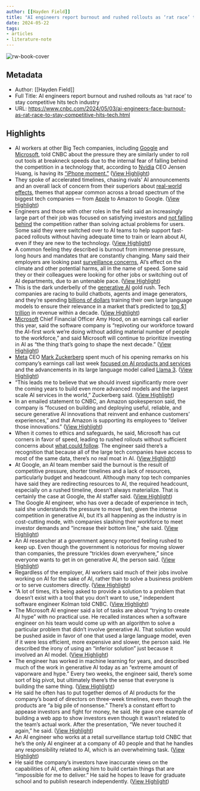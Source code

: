 ```yaml
---
author: [[Hayden Field]]
title: "AI engineers report burnout and rushed rollouts as ‘rat race’ to stay competitive hits tech industry"
date: 2024-05-22
tags: 
- articles
- literature-note
---
```

![rw-book-cover](https://image.cnbcfm.com/api/v1/image/107250892-1685971223494-gettyimages-1258377934-AFP_33GU4HE.jpeg?v=1714676772&w=1920&h=1080)

## Metadata
- Author: [[Hayden Field]]
- Full Title: AI engineers report burnout and rushed rollouts as ‘rat race’ to stay competitive hits tech industry
- URL: https://www.cnbc.com/2024/05/03/ai-engineers-face-burnout-as-rat-race-to-stay-competitive-hits-tech.html

## Highlights
- AI workers at other Big Tech companies, including [Google](https://www.cnbc.com/quotes/GOOGL/) and [Microsoft](https://www.cnbc.com/quotes/MSFT/), told CNBC about the pressure they are similarly under to roll out tools at breakneck speeds due to the internal fear of falling behind the competition in a technology that, according to [Nvidia](https://www.cnbc.com/quotes/NVDA/) CEO Jensen Huang, is having its [“iPhone moment.”](https://www.cnbc.com/2023/05/25/nvidia-iphone-moment-in-ai-signals-tons-of-future-growth-new-price-target.html) ([View Highlight](https://read.readwise.io/read/01hyeavkw2vyeajn7rrq0g1kak))
- They spoke of accelerated timelines, chasing rivals’ AI announcements and an overall lack of concern from their superiors about [real-world effects](https://www.cnbc.com/2023/12/06/a-deep-misunderstanding-about-ai-is-a-big-risk-to-workers-biden-labor-secretary.html), themes that appear common across a broad spectrum of the biggest tech companies — from [Apple](https://www.cnbc.com/quotes/AAPL/) to Amazon to Google. ([View Highlight](https://read.readwise.io/read/01hyeavzqvavt1jqhma2pjxg15))
- Engineers and those with other roles in the field said an increasingly large part of their job was focused on satisfying investors and [not falling behind](https://www.cnbc.com/2024/03/30/fomo-drives-tech-heavyweights-to-invest-billions-in-generative-ai-.html) the competition rather than solving actual problems for users. Some said they were switched over to AI teams to help support fast-paced rollouts without having adequate time to train or learn about AI, even if they are new to the technology. ([View Highlight](https://read.readwise.io/read/01hyeaw8h13szse167xsnx457v))
- A common feeling they described is burnout from immense pressure, long hours and mandates that are constantly changing. Many said their employers are looking past [surveillance concerns](https://www.cnbc.com/2024/02/09/ai-might-be-reading-your-slack-teams-messages-using-tech-from-aware.html), AI’s effect on the climate and other potential harms, all in the name of speed. Some said they or their colleagues were looking for other jobs or switching out of AI departments, due to an untenable pace. ([View Highlight](https://read.readwise.io/read/01hyeawdzsyq0q9bayvf4rk89g))
- This is the dark underbelly of the [generative AI](https://www.cnbc.com/ai-artificial-intelligence/) gold rush. Tech companies are racing to build chatbots, agents and image generators, and they’re spending [billions of dollars](https://www.cnbc.com/2024/01/18/mark-zuckerberg-indicates-meta-is-spending-billions-on-nvidia-ai-chips.html) training their own large language models to ensure their relevance in a market that’s predicted to [top $1 trillion](https://www.bloomberg.com/professional/insights/data/generative-ai-races-toward-1-3-trillion-in-revenue-by-2032/#:~:text=Generative%20AI%20is%20poised%20to,our%20proprietary%20market%2Dsizing%20model.) in revenue within a decade. ([View Highlight](https://read.readwise.io/read/01hyeawt7bh09zjm4n4vg1b6yw))
- [Microsoft](https://www.cnbc.com/quotes/MSFT/) Chief Financial Officer Amy Hood, on an earnings call earlier this year, said the software company is “repivoting our workforce toward the AI-first work we’re doing without adding material number of people to the workforce,” and said Microsoft will continue to prioritize investing in AI as “the thing that’s going to shape the next decade.” ([View Highlight](https://read.readwise.io/read/01hyeaxepetq8yxrn84j7v1s4h))
- [Meta](https://www.cnbc.com/quotes/META/) CEO [Mark Zuckerberg](https://www.cnbc.com/mark-zuckerberg/) spent much of his opening remarks on his company’s earnings call last week [focused on AI products and services](https://www.cnbc.com/2024/04/24/meta-loses-200-billion-in-value-zuckerberg-focuses-on-ai-metaverse.html) and the advancements in its large language model called [Llama 3](https://www.cnbc.com/2023/10/16/metas-open-source-approach-to-ai-puzzles-wall-street-techies-love-it.html). ([View Highlight](https://read.readwise.io/read/01hyeaxkf50b5ypmb5e5t8nb8n))
- “This leads me to believe that we should invest significantly more over the coming years to build even more advanced models and the largest scale AI services in the world,” Zuckerberg said. ([View Highlight](https://read.readwise.io/read/01hyeaxr5jhm90mmwa3dwv6vc0))
- In an emailed statement to CNBC, an Amazon spokesperson said, the company is “focused on building and deploying useful, reliable, and secure generative AI innovations that reinvent and enhance customers’ experiences,” and that Amazon is supporting its employees to “deliver those innovations.” ([View Highlight](https://read.readwise.io/read/01hyeayav9vh7zsxypjz9hmf8f))
- When it comes to ethics and safeguards, he said, Microsoft has cut corners in favor of speed, leading to rushed rollouts without sufficient concerns about [what could follow](https://www.cnbc.com/2023/06/23/ai-has-a-discrimination-problem-in-banking-that-can-be-devastating.html). The engineer said there’s a recognition that because all of the large tech companies have access to most of the same data, there’s no real moat in AI. ([View Highlight](https://read.readwise.io/read/01hyeazdv87ekyjzksnkcm1zcr))
- At Google, an AI team member said the burnout is the result of competitive pressure, shorter timelines and a lack of resources, particularly budget and headcount. Although many top tech companies have said they are redirecting resources to AI, the required headcount, especially on a rushed timeline, doesn’t always materialize. That is certainly the case at Google, the AI staffer said. ([View Highlight](https://read.readwise.io/read/01hyeb0bty6rpetkt574v3zm6g))
- The Google AI engineer, who has over a decade of experience in tech, said she understands the pressure to move fast, given the intense competition in generative AI, but it’s all happening as the industry is in cost-cutting mode, with companies slashing their workforce to meet investor demands and “increase their bottom line,” she said. ([View Highlight](https://read.readwise.io/read/01hyeb0ze2vh0sa4kbx0vxz4nf))
- An AI researcher at a government agency reported feeling rushed to keep up. Even though the government is notorious for moving slower than companies, the pressure “trickles down everywhere,” since everyone wants to get in on generative AI, the person said. ([View Highlight](https://read.readwise.io/read/01hyeb1jgfw0zs1gjy7zjj2ydk))
- Regardless of the employer, AI workers said much of their jobs involve working on AI for the sake of AI, rather than to solve a business problem or to serve customers directly. ([View Highlight](https://read.readwise.io/read/01hyeb1ynzwmpj96xbtxxtcg5m))
- “A lot of times, it’s being asked to provide a solution to a problem that doesn’t exist with a tool that you don’t want to use,” independent software engineer Kolman told CNBC. ([View Highlight](https://read.readwise.io/read/01hyeb213697pczbwyascv8g1e))
- The Microsoft AI engineer said a lot of tasks are about “trying to create AI hype” with no practical use. He recalled instances when a software engineer on his team would come up with an algorithm to solve a particular problem that didn’t involve generative AI. That solution would be pushed aside in favor of one that used a large language model, even if it were less efficient, more expensive and slower, the person said. He described the irony of using an “inferior solution” just because it involved an AI model. ([View Highlight](https://read.readwise.io/read/01hyeb25hawxb3rzf9453jyc54))
- The engineer has worked in machine learning for years, and described much of the work in generative AI today as an “extreme amount of vaporware and hype.” Every two weeks, the engineer said, there’s some sort of big pivot, but ultimately there’s the sense that everyone is building the same thing. ([View Highlight](https://read.readwise.io/read/01hyeb2t3pk8053f4fvjtenw35))
- He said he often has to put together demos of AI products for the company’s board of directors on three-week timelines, even though the products are “a big pile of nonsense.” There’s a constant effort to appease investors and fight for money, he said. He gave one example of building a web app to show investors even though it wasn’t related to the team’s actual work. After the presentation, “We never touched it again,” he said. ([View Highlight](https://read.readwise.io/read/01hyeb311qcykte9txbd7w42wt))
- An AI engineer who works at a retail surveillance startup told CNBC that he’s the only AI engineer at a company of 40 people and that he handles any responsibility related to AI, which is an overwhelming task. ([View Highlight](https://read.readwise.io/read/01hyeb3dw0yzd1c4z6smcq7p0a))
- He said the company’s investors have inaccurate views on the capabilities of AI, often asking him to build certain things that are “impossible for me to deliver.” He said he hopes to leave for graduate school and to publish research independently. ([View Highlight](https://read.readwise.io/read/01hyeb3g9adqmarrks39v2n9sn))
